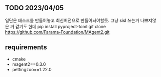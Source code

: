 ## TODO 2023/04/05

일단은 태스크를 만들어놓고 최신버전으로 만들어놔야할듯. 그냥 sisl 쓰는거 나쁘지않은 거 같기도 한데
pip install pyproject-toml
 git clone https://github.com/Farama-Foundation/MAgent2.git

## requirements

- cmake
- magent2==0.3.0
- pettingzoo==1.22.0